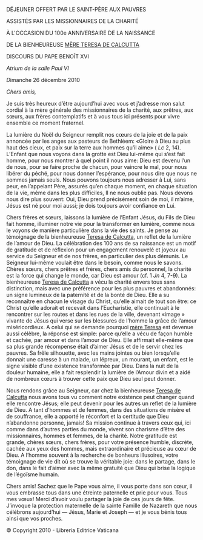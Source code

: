 DÉJEUNER OFFERT PAR LE SAINT-PÈRE AUX PAUVRES

ASSISTÉS PAR LES MISSIONNAIRES DE LA CHARITÉ

À L'OCCASION DU 100e ANNIVERSAIRE DE LA NAISSANCE

DE LA BIENHEUREUSE [MÈRE TERESA DE CALCUTTA](http://www.vatican.va/news_services/liturgy/saints/ns_lit_doc_20031019_madre-teresa_fr.html)

DISCOURS DU PAPE BENOÎT XVI

*Atrium de la salle Paul VI*

*D*imanche 26 décembre 2010

*Chers amis,*

Je suis très heureux d’être aujourd’hui avec vous et j’adresse mon salut cordial à la mère générale des missionnaires de la charité, aux prêtres, aux sœurs, aux frères contemplatifs et à vous tous ici présents pour vivre ensemble ce moment fraternel.

La lumière du Noël du Seigneur remplit nos cœurs de la joie et de la paix annoncée par les anges aux pasteurs de Bethléem: «Gloire à Dieu au plus haut des cieux, et paix sur la terre aux hommes qu’il aime» ( *Lc* 2, 14). L’Enfant que nous voyons dans la grotte est Dieu lui-même qui s’est fait homme, pour nous montrer à quel point il nous aime: Dieu est devenu l’un de nous, pour se faire proche de chacun, pour vaincre le mal, pour nous libérer du péché, pour nous donner l’espérance, pour nous dire que nous ne sommes jamais seuls. Nous pouvons toujours nous adresser à Lui, sans peur, en l’appelant Père, assurés qu’en chaque moment, en chaque situation de la vie, même dans les plus difficiles, Il ne nous oublie pas. Nous devons nous dire plus souvent: Oui, Dieu prend précisément soin de moi, il m’aime, Jésus est né pour moi aussi; je dois toujours avoir confiance en Lui.

Chers frères et sœurs, laissons la lumière de l’Enfant Jésus, du Fils de Dieu fait homme, illuminer notre vie pour la transformer en lumière, comme nous le voyons de manière particulière dans la vie des saints. Je pense au témoignage de la bienheureuse [Teresa de Calcutta](http://www.vatican.va/news_services/liturgy/saints/ns_lit_doc_20031019_madre-teresa_fr.html), un reflet de la lumière de l’amour de Dieu. La célébration des 100 ans de sa naissance est un motif de gratitude et de réflexion pour un engagement renouvelé et joyeux au service du Seigneur et de nos frères, en particulier des plus démunis. Le Seigneur lui-même voulait être dans le besoin, comme nous le savons. Chères sœurs, chers prêtres et frères, chers amis du personnel, la charité est la force qui change le monde, car Dieu est amour (cf. 1 *Jn* 4, 7-9). La bienheureuse [Teresa de Calcutta](http://www.vatican.va/news_services/liturgy/saints/ns_lit_doc_20031019_madre-teresa_fr.html) a vécu la charité envers tous sans distinction, mais avec une préférence pour les plus pauvres et abandonnés: un signe lumineux de la paternité et de la bonté de Dieu. Elle a su reconnaître en chacun le visage du Christ, qu’elle aimait de tout son être: ce Christ qu’elle adorait et recevait dans l’Eucharistie, elle continuait à le rencontrer sur les routes et dans les rues de la ville, devenant «image » vivante de Jésus qui verse sur les blessures de l’homme la grâce de l’amour miséricordieux. A celui qui se demande pourquoi [mère Teresa](http://www.vatican.va/news_services/liturgy/saints/ns_lit_doc_20031019_madre-teresa_fr.html) est devenue aussi célèbre, la réponse est simple: parce qu’elle a vécu de façon humble et cachée, par amour et dans l’amour de Dieu. Elle affirmait elle-même que sa plus grande récompense était d’aimer Jésus et de le servir chez les pauvres. Sa frêle silhouette, avec les mains jointes ou bien lorsqu’elle donnait une caresse à un malade, un lépreux, un mourant, un enfant, est le signe visible d’une existence transformée par Dieu. Dans la nuit de la douleur humaine, elle a fait resplendir la lumière de l’Amour divin et a aidé de nombreux cœurs à trouver cette paix que Dieu seul peut donner.

Nous rendons grâce au Seigneur, car chez la bienheureuse [Teresa de Calcutta](http://www.vatican.va/news_services/liturgy/saints/ns_lit_doc_20031019_madre-teresa_fr.html) nous avons tous vu comment notre existence peut changer quand elle rencontre Jésus; elle peut devenir pour les autres un reflet de la lumière de Dieu. A tant d’hommes et de femmes, dans des situations de misère et de souffrance, elle a apporté le réconfort et la certitude que Dieu n’abandonne personne, jamais! Sa mission continue à travers ceux qui, ici comme dans d’autres parties du monde, vivent son charisme d’être des missionnaires, hommes et femmes, de la charité. Notre gratitude est grande, chères sœurs, chers frères, pour votre présence humble, discrète, cachée aux yeux des hommes, mais extraordinaire et précieuse au cœur de Dieu. A l’homme souvent à la recherche de bonheurs illusoires, votre témoignage de vie dit où se trouve la véritable joie: dans le partage, dans le don, dans le fait d’aimer avec la même gratuité que Dieu qui brise la logique de l’égoïsme humain.

Chers amis! Sachez que le Pape vous aime, il vous porte dans son cœur, il vous embrasse tous dans une étreinte paternelle et prie pour vous. Tous mes vœux! Merci d’avoir voulu partager la joie de ces jours de fête. J’invoque la protection maternelle de la sainte Famille de Nazareth que nous célébrons aujourd’hui — Jésus, Marie et Joseph — et je vous bénis tous ainsi que vos proches.

© Copyright 2010 - Libreria Editrice Vaticana